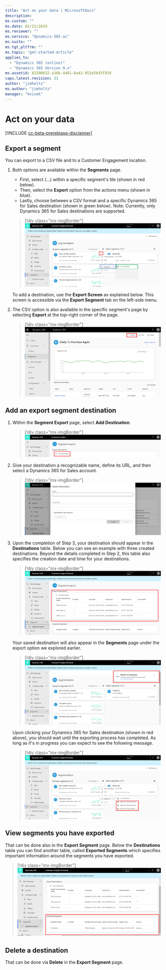 ```yaml
---
title: "Act on your data | MicrosoftDocs"
description: 
ms.custom: ""
ms.date: 02/21/2019
ms.reviewer: ""
ms.service: "dynamics-365-ai"
ms.suite: ""
ms.tgt_pltfrm: ""
ms.topic: "get-started-article"
applies_to: 
  - "Dynamics 365 (online)"
  - "Dynamics 365 Version 9.x"
ms.assetid: 83200632-a36b-4401-ba41-952e5b43f939
caps.latest.revision: 31
author: "jimholtz"
ms.author: "jimholtz"
manager: "kvivek"
---
```

# Act on your data

[!INCLUDE [cc-beta-prerelease-disclaimer](../includes/cc-beta-prerelease-disclaimer.md)]

## Export a segment

You can export to a CSV file and to a Customer Engagement location.

1. Both options are available within the **Segments** page.
      
   - First, select (...) within a specific segment's tile (shown in red below).
   - Then, select the **Export** option from the actions menu (shown in blue).
   - Lastly, choose between a CSV format and a specific Dynamics 365 for Sales destination (shown in green below). Note: Currently, only Dynamics 365 for Sales destinations are supported. 
      
   > [!div class="mx-imgBorder"] 
   > ![](media/segmentation-export-csv.png "Segmentation export")
      
   To add a destination, use the **Export Screen** as explained below. This screen is accessible via the **Export Segment** tab on the left-side menu.
      
2. The CSV option is also available in the specific segment's page by selecting **Export** at the top-right corner of the page.

   > [!div class="mx-imgBorder"] 
   > ![](media/segment-menu-export-top.png "Export segment")
    

## Add an export segment destination

1. Within the **Segment Export** page, select **Add Destination**.

   > [!div class="mx-imgBorder"] 
   > ![](media/segmentation-add-destination.png "Segmentation add destination")

2. Give your destination a recognizable name, define its URL, and then select a Dynamics 365 for Sales account.

   > [!div class="mx-imgBorder"] 
   > ![](media/segmentation-export-destination.png "Segmentation export destination")

3. Upon the completion of Step 3, your destination should appear in the **Destinations** table. Below you can see an example with three created destinations. Beyond the details completed in Step 2, this table also specifies the creation date and time for your destinations.

   > [!div class="mx-imgBorder"] 
   > ![](media/segmentation-export-destination2.png "Segmentation add destination")
    
   Your saved destination will also appear in the **Segments** page under the export option we explored earlier.
    
   > [!div class="mx-imgBorder"] 
   > ![](media/segmentation-export-in-process.png "Segmentation export in process")
    
   Upon clicking your Dynamics 365 for Sales destination (shown in red above), you should wait until the exporting process has completed. As long as it's in progress you can expect to see the following message.
    
   > [!div class="mx-imgBorder"] 
   > ![](media/segmentation-export-destination3.png "Segmentation destination")

## View segments you have exported

That can be done also in the **Export Segment** page. Below the **Destinations** table you can find another table, called **Exported Segments** which specifies important information around the segments you have exported.
    
> [!div class="mx-imgBorder"] 
> ![](media/segmentation-export-segments.png "Segmentation export segments")

## Delete a destination

That can be done via **Delete** in the **Export Segment** page.

